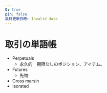 ```yaml
---
Q: true
pin: false
最終更新日時: Invalid date
---
```

# 取引の単語帳

- Perpetuals
    - 永久的　期限なしのポジション、アイテム。
- Futures
    - 先物
- Cross marsin
- Isorated